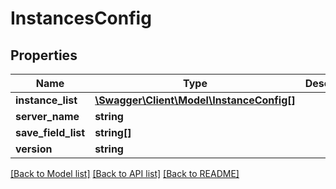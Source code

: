 # InstancesConfig

## Properties
Name | Type | Description | Notes
------------ | ------------- | ------------- | -------------
**instance_list** | [**\Swagger\Client\Model\InstanceConfig[]**](InstanceConfig.md) |  | 
**server_name** | **string** |  | 
**save_field_list** | **string[]** |  | [optional] 
**version** | **string** |  | 

[[Back to Model list]](../README.md#documentation-for-models) [[Back to API list]](../README.md#documentation-for-api-endpoints) [[Back to README]](../README.md)


